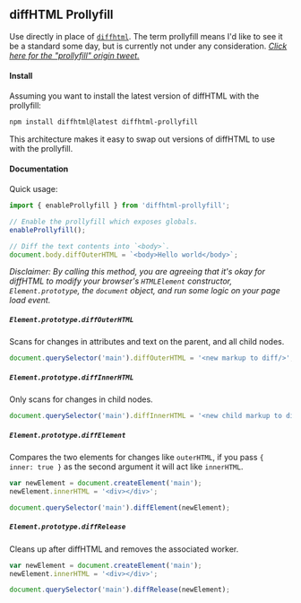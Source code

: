 diffHTML Prollyfill
-------------------

Use directly in place of [`diffhtml`](https://github.com/tbranyen/diffhtml).
The term prollyfill means I'd like to see it be a standard some day, but is
currently not under any consideration.  [*Click here for the "prollyfill"
origin tweet.*](https://twitter.com/slexaxton/status/257543702124306432)


#### Install

Assuming you want to install the latest version of diffHTML with the
prollyfill:

``` sh
npm install diffhtml@latest diffhtml-prollyfill
```

This architecture makes it easy to swap out versions of diffHTML to use with
the prollyfill.

#### Documentation

Quick usage:

``` js
import { enableProllyfill } from 'diffhtml-prollyfill';

// Enable the prollyfill which exposes globals.
enableProllyfill();

// Diff the text contents into `<body>`.
document.body.diffOuterHTML = `<body>Hello world</body>`;
```

*Disclaimer: By calling this method, you are agreeing that it's okay for
diffHTML to modify your browser's `HTMLElement` constructor,
`Element.prototype`, the `document` object, and run some logic on your page
load event.*

##### `Element.prototype.diffOuterHTML`

Scans for changes in attributes and text on the parent, and all child nodes.

``` javascript
document.querySelector('main').diffOuterHTML = '<new markup to diff/>';
```

##### `Element.prototype.diffInnerHTML`

Only scans for changes in child nodes.

``` javascript
document.querySelector('main').diffInnerHTML = '<new child markup to diff/>';
```

##### `Element.prototype.diffElement`

Compares the two elements for changes like `outerHTML`, if you pass `{ inner:
true }` as the second argument it will act like `innerHTML`.

``` javascript
var newElement = document.createElement('main');
newElement.innerHTML = '<div></div>';

document.querySelector('main').diffElement(newElement);
```

##### `Element.prototype.diffRelease`

Cleans up after diffHTML and removes the associated worker.

``` javascript
var newElement = document.createElement('main');
newElement.innerHTML = '<div></div>';

document.querySelector('main').diffRelease(newElement);
```
